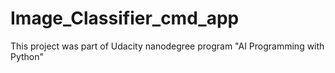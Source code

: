 # Image_Classifier_cmd_app
This project was part of Udacity nanodegree program "AI Programming with Python"
